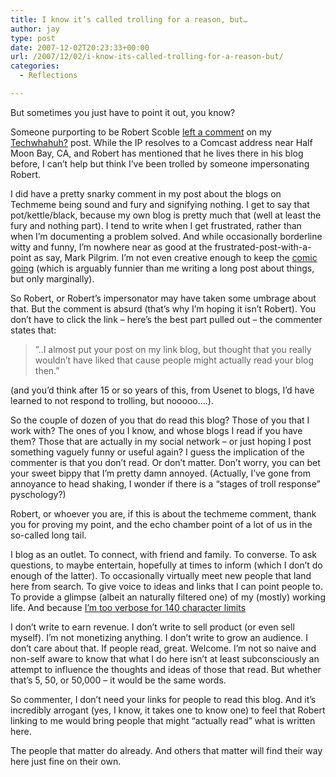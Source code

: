 ```yaml
---
title: I know it’s called trolling for a reason, but…
author: jay
type: post
date: 2007-12-02T20:23:33+00:00
url: /2007/12/02/i-know-its-called-trolling-for-a-reason-but/
categories:
  - Reflections

---
```

But sometimes you just have to point it out, you know?

Someone purporting to be Robert Scoble [left a comment][1] on my [Techwhahuh?][2] post. While the IP resolves to a Comcast address near Half Moon Bay, CA, and Robert has mentioned that he lives there in his blog before, I can’t help but think I’ve been trolled by someone impersonating Robert.

I did have a pretty snarky comment in my post about the blogs on Techmeme being sound and fury and signifying nothing. I get to say that pot/kettle/black, because my own blog is pretty much that (well at least the fury and nothing part). I tend to write when I get frustrated, rather than when I’m documenting a problem solved. And while occasionally borderline witty and funny, I’m nowhere near as good at the frustrated-post-with-a-point as say, Mark Pilgrim. I’m not even creative enough to keep the [comic going][3] (which is arguably funnier than me writing a long post about things, but only marginally).

So Robert, or Robert’s impersonator may have taken some umbrage about that. But the comment is absurd (that’s why I’m hoping it isn’t Robert). You don’t have to click the link &#8211; here’s the best part pulled out &#8211; the commenter states that:

> ”..I almost put your post on my link blog, but thought that you really wouldn’t have liked that cause people might actually read your blog then.”

(and you’d think after 15 or so years of this, from Usenet to blogs, I’d have learned to not respond to trolling, but nooooo….).

So the couple of dozen of you that do read this blog? Those of you that I work with? The ones of you I know, and whose blogs I read if you have them? Those that are actually in my social network &#8211; or just hoping I post something vaguely funny or useful again? I guess the implication of the commenter is that you don’t read. Or don’t matter. Don’t worry, you can bet your sweet bippy that I’m pretty damn annoyed. (Actually, I’ve gone from annoyance to head shaking, I wonder if there is a “stages of troll response” pyschology?)

Robert, or whoever you are, if this is about the techmeme comment, thank you for proving my point, and the echo chamber point of a lot of us in the so-called long tail.

I blog as an outlet. To connect, with friend and family. To converse. To ask questions, to maybe entertain, hopefully at times to inform (which I don’t do enough of the latter). To occasionally virtually meet new people that land here from search. To give voice to ideas and links that I can point people to. To provide a glimpse (albeit an naturally filtered one) of my (mostly) working life. And because [I’m too verbose for 140 character limits][4]

I don’t write to earn revenue. I don’t write to sell product (or even sell myself). I’m not monetizing anything. I don’t write to grow an audience. I don’t care about that. If people read, great. Welcome. I’m not so naive and non-self aware to know that what I do here isn’t at least subconsciously an attempt to influence the thoughts and ideas of those that read. But whether that’s 5, 50, or 50,000 &#8211; it would be the same words.

So commenter, I don’t need your links for people to read this blog. And it’s incredibly arrogant (yes, I know, it takes one to know one) to feel that Robert linking to me would bring people that might “actually read” what is written here.

The people that matter do already. And others that matter will find their way here just fine on their own.

 [1]: https://rambleon.org/2007/12/01/techwhahuh/#comment-34867
 [2]: https://rambleon.org/2007/12/01/techwhahuh
 [3]: http://conversationswithplasticdinosaurs.com/
 [4]: http://twitter.com/jasonadamyoung